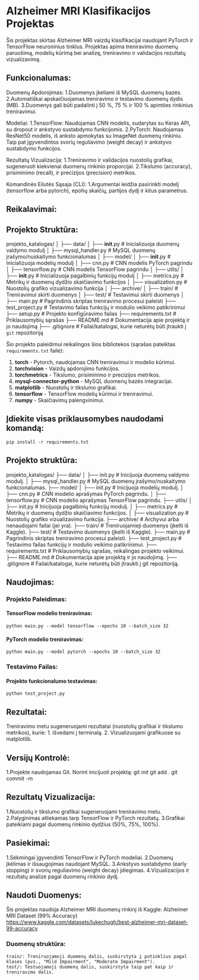 # Alzheimer MRI Klasifikacijos Projektas

Šis projektas skirtas Alzheimer MRI vaizdų klasifikacijai naudojant PyTorch ir TensorFlow neuroninius tinklus. Projektas apima treniravimo duomenų paruošimą, modelių kūrimą bei analizę, treniravimo ir validacijos rezultatų vizualizavimą.

## Funkcionalumas:
Duomenų Apdorojimas:
1.Duomenys įkeliami iš MySQL duomenų bazės.
2.Automatiškai apskaičiuojamas treniravimo ir testavimo duomenų dydis (MB).
3.Duomenys gali būti padalinti į 50 %, 75 % ir 100 % apimties rinkinius treniravimui.

Modeliai:
1.TensorFlow: Naudojamas CNN modelis, sudarytas su Keras API, su dropout ir ankstyvo sustabdymo funkcijomis.
2.PyTorch: Naudojamas ResNet50 modelis, iš anksto apmokytas su ImageNet duomenų rinkiniu. Taip pat įgyvendintos svorių reguliavimo (weight decay) ir ankstyvo sustabdymo funkcijos.

Rezultatų Vizualizacija:
1.Treniravimo ir validacijos nuostolių grafikai, sugeneruoti kiekvienai duomenų rinkinio proporcijai.
2.Tikslumo (accuracy), prisiminimo (recall), ir precizijos (precision) metrikos.

Komandinės Eilutės Sąsaja (CLI):
1.Argumentai leidžia pasirinkti modelį (tensorflow arba pytorch), epohų skaičių, partijos dydį ir kitus parametrus.

## Reikalavimai:
## Projekto Struktūra:
projekto_katalogas/
│
├── data/
│   ├── __init__.py           # Inicializuoja duomenų valdymo modulį
│   ├── mysql_handler.py      # MySQL duomenų įrašymo/nuskaitymo funkcionalumas
│
├── model/
│   ├── __init__.py           # Inicializuoja modelių modulį
│   ├── cnn.py                # CNN modelis PyTorch pagrindu
│   ├── tensorflow.py         # CNN modelis TensorFlow pagrindu
│
├── utils/
│   ├── __init__.py           # Inicializuoja pagalbinių funkcijų modulį
│   ├── metrics.py            # Metrikų ir duomenų dydžio skaičiavimo funkcijos
│   ├── visualization.py      # Nuostolių grafiko vizualizavimo funkcija
│
├── archive/
│   ├── train/                # Treniravimui skirti duomenys
│   ├── test/                 # Testavimui skirti duomenys
│
├── main.py                   # Pagrindinis skriptas treniravimo procesui paleisti
├── test_project.py           # Testavimo failas funkcijų ir modulio veikimo patikrinimui
├── setup.py                  # Projekto konfigūravimo failas
├── requirements.txt          # Priklausomybių sąrašas
├── README.md                 # Dokumentacija apie projektą ir jo naudojimą
├── .gitignore                # Failai/katalogai, kurie neturėtų būti įtraukti į `git` repozitoriją

Šio projekto paleidimui reikalingos šios bibliotekos (sąrašas pateiktas `requirements.txt` faile):
1. **torch** - Pytorch, naudojamas CNN treniravimui ir modelio kūrimui.
2. **torchvision** - Vaizdų apdorojimo funkcijos.
3. **torchmetrics** - Tikslumo, prisiminimo ir precizijos metrikos.
4. **mysql-connector-python** - MySQL duomenų bazės integracijai.
5. **matplotlib** - Nuostolių ir tikslumo grafikai.
6. **tensorflow** - TensorFlow modelių kūrimui ir treniravimui.
7. **numpy** - Skaičiavimų palengvinimui.

## Įdiekite visas priklausomybes naudodami komandą:
	pip install -r requirements.txt

## Projekto struktūra:
projekto_katalogas/ ├── data/ │ ├── init.py # Inicijuoja duomenų valdymo modulį. │ ├── mysql_handler.py # MySQL duomenų įrašymo/nuskaitymo funkcionalumas. ├── model/ │ ├── init.py # Inicijuoja modelių modulį. │ ├── cnn.py # CNN modelio aprašymas PyTorch pagrindu. │ ├── tensorflow.py # CNN modelio aprašymas TensorFlow pagrindu. ├── utils/ │ ├── init.py # Inicijuoja pagalbinių funkcijų modulį. │ ├── metrics.py # Metrikų ir duomenų dydžio skaičiavimo funkcijos. │ ├── visualization.py # Nuostolių grafiko vizualizavimo funkcija. ├── archive/ # Archyvui arba nenaudojami failai (jei yra). ├── train/ # Treniruojamieji duomenys (įkelti iš Kaggle). ├── test/ # Testavimo duomenys (įkelti iš Kaggle). ├── main.py # Pagrindinis skriptas treniravimo procesui paleisti. ├── test_project.py # Testavimo failas funkcijų ir modulio veikimo patikrinimui. ├── requirements.txt # Priklausomybių sąrašas, reikalingas projekto veikimui. ├── README.md # Dokumentacija apie projektą ir jo naudojimą. ├── .gitignore # Failai/katalogai, kurie neturėtų būti įtraukti į git repozitoriją.

## Naudojimas:
### Projekto Paleidimas:
#### TensorFlow modelio treniravimas:
	python main.py --model tensorflow --epochs 10 --batch_size 32
#### PyTorch modelio treniravimas:
	python main.py --model pytorch --epochs 10 --batch_size 32
### Testavimo Failas:
#### Projekto funkcionalumo testavimas:
	python test_project.py

## Rezultatai:
Treniravimo metu sugeneruojami rezultatai (nuostolių grafikai ir tikslumo metrikos), kurie:
    1. Išvedami į terminalą.
    2. Vizualizuojami grafikuose su matplotlib.

## Versijų Kontrolė:
1.Projekte naudojamas Git. Norint inicijuoti projektą:
    git init
    git add .
    git commit -m

## Rezultatų Vizualizacija:
1.Nuostolių ir tikslumo grafikai sugeneruojami treniravimo metu.
2.Palyginimas atliekamas tarp TensorFlow ir PyTorch rezultatų.
3.Grafikai pateikiami pagal duomenų rinkinio dydžius (50%, 75%, 100%).

## Pasiekimai:
1.Sėkmingai įgyvendinti TensorFlow ir PyTorch modeliai.
2.Duomenų įkėlimas ir išsaugojimas naudojant MySQL.
3.Ankstyvo sustabdymo (early stopping) ir svorių reguliavimo (weight decay) įdiegimas.
4.Vizualizacijos ir rezultatų analizė pagal duomenų rinkinio dydį.

## Naudoti Duomenys:
Šis projektas naudoja Alzheimer MRI duomenų rinkinį iš Kaggle: Alzheimer MRI Dataset (99% Accuracy) https://www.kaggle.com/datasets/lukechugh/best-alzheimer-mri-dataset-99-accuracy

### Duomenų struktūra:
    train/: Treniruojamoji duomenų dalis, suskirstyta į potinklius pagal klases (pvz., "Mild Impairment", "Moderate Impairment").
    test/: Testuojamoji duomenų dalis, suskirstyta taip pat kaip ir treniravimo dalis.